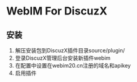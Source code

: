 WebIM For DiscuzX
=================================

安装
---------------------------------

1. 解压安装包到DiscuzX插件目录source/plugin/
2. 登录DiscuzX管理后台安装新插件webim
3. 在配置中设置在webim20.cn注册的域名和apikey
4. 启用插件


